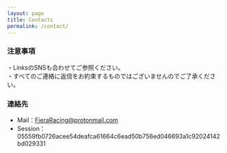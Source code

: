 ```yaml
---
layout: page
title: Contacts
permalink: /contact/
---
```


### 注意事項
・LinksのSNSも合わせてご参照ください。<br>
・すべてのご連絡に返信をお約束するものではございませんのでご了承ください。<br>

### 連絡先
- Mail：FieraRacing@protonmail.com
- Session：05559fb0726acee54deafca61664c6ead50b756ed046693a1c92024142bd029331

